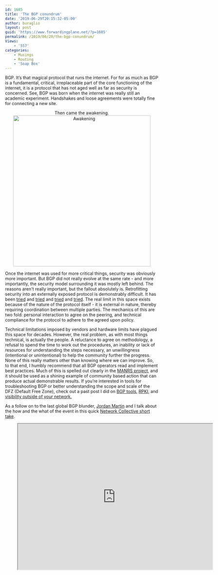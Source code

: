 ```yaml
---
id: 1685
title: 'The BGP conundrum'
date: '2019-06-29T20:15:32-05:00'
author: buraglio
layout: post
guid: 'https://www.forwardingplane.net/?p=1685'
permalink: /2019/06/29/the-bgp-conundrum/
Views:
    - '557'
categories:
    - Musings
    - Routing
    - 'Soap Box'
---
```


<p>BGP. It’s that magical protocol that runs the internet. For for as much as BGP is a fundamental, critical, irreplaceable part of the core functioning of the internet, it is a protocol that has not aged well as far as security is concerned. See, BGP was born when the internet was really still an academic experiment. Handshakes and loose agreements were totally fine for connecting a new site.&nbsp;</p>
<p style="text-align: center;">Then came the awakening. <img style="display: block; margin-left: auto; margin-right: auto;" title="Awakening.jpg" src="https://www.forwardingplane.net/wp-content/uploads/2019/06/Awakening.jpg" alt="Awakening" width="451" height="497" border="0"></p>
<p>Once the internet was used for more critical things, security was obviously more important. But BGP did not really evolve at the same rate - and more importantly, the security model surrounding it was mostly left behind. The reasons aren't really important, but the fallout absolutely is. Retrofitting security into an externally exposed protocol is demonstrably difficult. It has been <a href="https://tools.ietf.org/html/rfc8205">tried</a> and <a href="https://tools.ietf.org/html/rfc6810">tried</a> and <a href="https://tools.ietf.org/id/draft-sa-grow-maxprefix-00.html">tried</a> and <a href="https://www.radb.net/">tried</a>. The real limit in this space exists because of the nature of the protocol itself - it is external in nature, thereby requiring coordination between multiple parties. The mechanics of this are two fold: personal interaction to agree on the peering, and technical compliance for the protocol to adhere to the agreed upon policy.</p>
<p>Technical limitations imposed by vendors and hardware limits have plagued this space for decades. However, the real problem, as with most things technical, is actually the people. A reluctance to agree on methodology, a refusal to spend the time to work out the procedures, an inability or lack of resources for understanding the steps necessary, an unwillingness (intentional or unintentional) to help the community further the progress. None of this really matters other than knowing where we can improve. So, to that end, I humbly recommend that all BGP operators read and implement best practices. Much of this is spelled out clearly in the <a href="https://www.manrs.org/isps/">MANRS project</a>, and it should be used as a shining example of community based action that can produce actual demonstrable results. If you’re interested in tools for troubleshooting BGP or better understanding the scope and scale of the DFZ (Default Free Zone), check out a past post I did on <a href="https://www.forwardingplane.net/2014/03/bgp-tools-troubleshooting-and-monitoring-external-routing-in-a-nutshell/">BGP tools,</a>&nbsp;<a href="https://www.forwardingplane.net/2016/05/bgp-rpki-why-arent-we-using-it/">RPKI</a>, and <a href="https://www.forwardingplane.net/2018/02/strategy-series-view-outside-network/">visibility outside of your network.</a>&nbsp;</p>
<p>As a follow on to the last global BGP blunder, <a href="https://twitter.com/bcjordo?lang=en">Jordan Martin</a> and I talk about the how and the what of the event in this quick <a href="https://thenetworkcollective.com/2019/06/bgp-blunder/">Network Collective short take</a>. &nbsp; &nbsp; &nbsp;&nbsp;</p>
<!-- wp:html -->
<figure><iframe src="https://player.vimeo.com/video/345003832" width="640" height="480" allowfullscreen=""></iframe></figure>
<!-- /wp:html -->